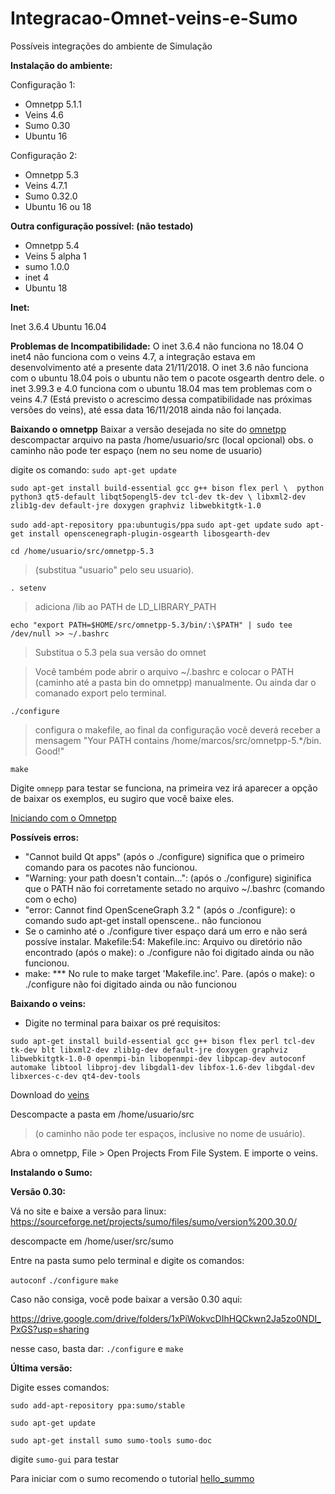 # Integracao-Omnet-veins-e-Sumo
Possíveis integrações do ambiente de Simulação


**Instalação do ambiente:**

Configuração 1:
*   Omnetpp 5.1.1
*   Veins 4.6
*   Sumo 0.30
*   Ubuntu 16

Configuração 2:
*   Omnetpp 5.3
*   Veins 4.7.1
*   Sumo 0.32.0
*   Ubuntu 16 ou 18

**Outra configuração possível: (não testado)**
*   Omnetpp 5.4
*   Veins 5 alpha 1 
*   sumo 1.0.0
*   inet 4
*   Ubuntu 18

**Inet:**

Inet 3.6.4 
Ubuntu 16.04 

**Problemas de Incompatibilidade:**
O inet 3.6.4 não funciona no 18.04
O inet4 não funciona com o veins 4.7, a integração estava em desenvolvimento até a presente data 21/11/2018.
O inet 3.6 não funciona com o ubuntu 18.04 pois o ubuntu não tem o pacote osgearth dentro dele.
o inet 3.99.3 e 4.0 funciona com o ubuntu 18.04 mas tem problemas com o veins 4.7 (Está previsto o acrescimo dessa compatibilidade nas próximas versões do veins), até essa data 16/11/2018 ainda não foi lançada.



**Baixando o omnetpp**
Baixar a versão desejada no site do [omnetpp](https://omnetpp.org/download/)
descompactar arquivo na pasta /home/usuario/src (local opcional) 
obs. o caminho não pode ter espaço (nem no seu nome de usuario)

digite os comando:
`sudo apt-get update`

`sudo apt-get install build-essential gcc g++ bison flex perl \ 
python python3 qt5-default libqt5opengl5-dev tcl-dev tk-dev \
libxml2-dev zlib1g-dev default-jre doxygen graphviz libwebkitgtk-1.0`

`sudo add-apt-repository ppa:ubuntugis/ppa`
`sudo apt-get update`
`sudo apt-get install openscenegraph-plugin-osgearth libosgearth-dev`



`cd /home/usuario/src/omnetpp-5.3`

> (substitua "usuario" pelo seu usuario).

`. setenv` 

> adiciona /lib ao PATH de LD_LIBRARY_PATH

`echo "export PATH=$HOME/src/omnetpp-5.3/bin/:\$PATH" | sudo tee /dev/null >> ~/.bashrc `

> Substitua o 5.3 pela sua versão do omnet 

> Você também pode abrir o arquivo ~/.bashrc e colocar o PATH (caminho até a pasta bin do omnetpp) manualmente. Ou ainda dar o comanado export pelo terminal.

`./configure`

> configura o makefile, ao final da configuração você deverá receber a mensagem "Your PATH contains /home/marcos/src/omnetpp-5.*/bin. Good!"

`make`


Digite `omnepp` para testar se funciona, na primeira vez irá aparecer a opção de baixar os exemplos, eu sugiro que você baixe eles.

[Iniciando com o Omnetpp](https://docs.omnetpp.org/tutorials/tictoc/)

**Possíveis erros:**

*   "Cannot build Qt apps" (após o ./configure)     significa que o primeiro comando para os pacotes não funcionou.
*   "Warning: your path doesn't contain...": (após o ./configure)    siginifica que o PATH não foi corretamente setado no arquivo ~/.bashrc (comando com o echo)
*   "error: Cannot find OpenSceneGraph 3.2 " (após o ./configure):  o comando sudo apt-get install openscene.. não funcionou
*   Se o caminho até o ./configure tiver espaço dará um erro e não será possíve instalar.
Makefile:54: Makefile.inc: Arquivo ou diretório não encontrado (após o make): o ./configure não foi digitado ainda ou não funcionou.
*   make: *** No rule to make target 'Makefile.inc'.  Pare. (após o make): o ./configure não foi digitado ainda ou não funcionou



**Baixando o veins:**

*   Digite no terminal para baixar os pré requisitos:

`sudo apt-get install build-essential gcc g++ bison flex perl tcl-dev tk-dev blt libxml2-dev zlib1g-dev default-jre doxygen graphviz libwebkitgtk-1.0-0 openmpi-bin libopenmpi-dev libpcap-dev autoconf automake libtool libproj-dev libgdal1-dev libfox-1.6-dev libgdal-dev libxerces-c-dev qt4-dev-tools`

Download do [veins](https://github.com/sommer/veins/releases)

Descompacte a pasta em /home/usuario/src 

> (o caminho não pode ter espaços, inclusive no nome de usuário).

Abra o omnetpp, File > Open Projects From File System. E importe o veins.

**Instalando o Sumo:**

**Versão 0.30:**

Vá no site e baixe a versão para linux: https://sourceforge.net/projects/sumo/files/sumo/version%200.30.0/

descompacte em /home/user/src/sumo

Entre na pasta sumo pelo terminal e digite os comandos:

`autoconf`
`./configure`
`make`

Caso não consiga, você pode baixar a versão 0.30 aqui:

https://drive.google.com/drive/folders/1xPiWokvcDIhHQCkwn2Ja5zo0NDI_PxGS?usp=sharing

nesse caso, basta dar:
`./configure` e `make`

**Última versão:**

Digite esses comandos:

`sudo add-apt-repository ppa:sumo/stable`   
            
`sudo apt-get update	`	
					
`sudo apt-get install sumo sumo-tools sumo-doc`     

digite `sumo-gui` para testar


Para iniciar com o sumo recomendo o tutorial [hello_summo](https://sumo.dlr.de/wiki/Tutorials/Hello_Sumo) 







